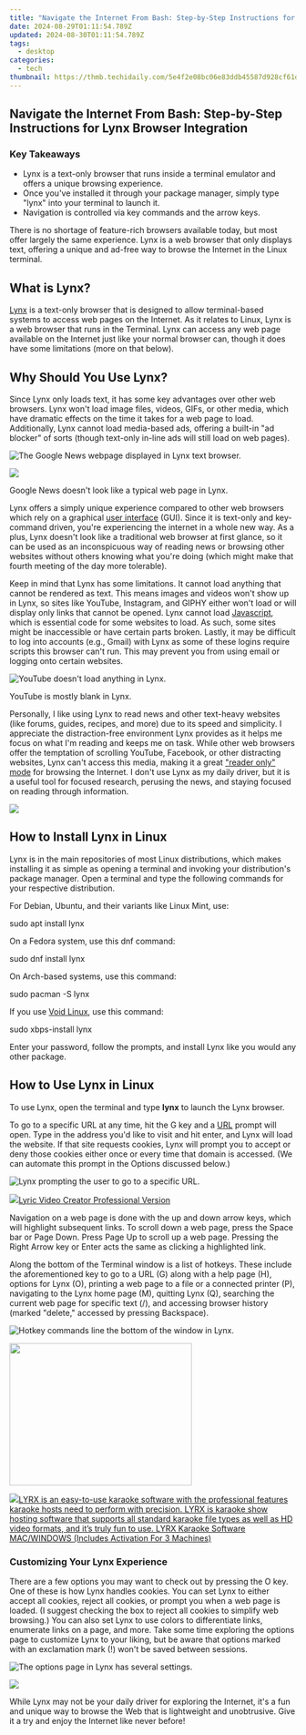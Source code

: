 ```yaml
---
title: "Navigate the Internet From Bash: Step-by-Step Instructions for Lynx Browser Integration"
date: 2024-08-29T01:11:54.789Z
updated: 2024-08-30T01:11:54.789Z
tags:
  - desktop
categories:
  - tech
thumbnail: https://thmb.techidaily.com/5e4f2e08bc06e83ddb45587d928cf61d9245bd50e484b6c6cc6059c7ac856aae.jpg
---
```


## Navigate the Internet From Bash: Step-by-Step Instructions for Lynx Browser Integration

### Key Takeaways

* Lynx is a text-only browser that runs inside a terminal emulator and offers a unique browsing experience.
* Once you've installed it through your package manager, simply type "lynx" into your terminal to launch it.
* Navigation is controlled via key commands and the arrow keys.

 There is no shortage of feature-rich browsers available today, but most offer largely the same experience. Lynx is a web browser that only displays text, offering a unique and ad-free way to browse the Internet in the Linux terminal.

##  What is Lynx?

[Lynx](https://lynx.invisible-island.net/) is a text-only browser that is designed to allow terminal-based systems to access web pages on the Internet. As it relates to Linux, Lynx is a web browser that runs in the Terminal. Lynx can access any web page available on the Internet just like your normal browser can, though it does have some limitations (more on that below).

##  Why Should You Use Lynx?

 Since Lynx only loads text, it has some key advantages over other web browsers. Lynx won't load image files, videos, GIFs, or other media, which have dramatic effects on the time it takes for a web page to load. Additionally, Lynx cannot load media-based ads, offering a built-in "ad blocker" of sorts (though text-only in-line ads will still load on web pages).

![The Google News webpage displayed in Lynx text browser.](https://static1.howtogeekimages.com/wordpress/wp-content/uploads/2024/02/lynx-google-news.png) 

<!-- affiliate ads begin -->
<a href="https://store.massmailsoftware.com/order/checkout.php?PRODS=2069351&QTY=1&AFFILIATE=108875&CART=1"><img src="https://secure.avangate.com/images/merchant/dc87c13749315c7217cdc4ac692e704c/banera_for_partners-24_%282%29.jpg" border="0"></a>
<!-- affiliate ads end -->
Google News doesn't look like a typical web page in Lynx.

 Lynx offers a simply unique experience compared to other web browsers which rely on a graphical [user interface](https://twitter-videos.techidaily.com/updated-2024-approved-from-novice-to-pro-conquering-twitter-streams/) (GUI). Since it is text-only and key-command driven, you're experiencing the internet in a whole new way. As a plus, Lynx doesn't look like a traditional web browser at first glance, so it can be used as an inconspicuous way of reading news or browsing other websites without others knowing what you're doing (which might make that fourth meeting of the day more tolerable).

 Keep in mind that Lynx has some limitations. It cannot load anything that cannot be rendered as text. This means images and videos won't show up in Lynx, so sites like YouTube, Instagram, and GIPHY either won't load or will display only links that cannot be opened. Lynx cannot load [Javascript](https://some-skills.techidaily.com/2024-approved-the-least-expensive-skyvault-service-for-big-files/), which is essential code for some websites to load. As such, some sites might be inaccessible or have certain parts broken. Lastly, it may be difficult to log into accounts (e.g., Gmail) with Lynx as some of these logins require scripts this browser can't run. This may prevent you from using email or logging onto certain websites.

![YouTube doesn't load anything in Lynx.](https://static1.howtogeekimages.com/wordpress/wp-content/uploads/2024/02/lynx-youtube-doesn-t-work.png) 

YouTube is mostly blank in Lynx.

 Personally, I like using Lynx to read news and other text-heavy websites (like forums, guides, recipes, and more) due to its speed and simplicity. I appreciate the distraction-free environment Lynx provides as it helps me focus on what I'm reading and keeps me on task. While other web browsers offer the temptation of scrolling YouTube, Facebook, or other distracting websites, Lynx can't access this media, making it a great ["reader only" mode](https://extra-guidance.techidaily.com/sharper-images-richer-minescapes-zoom-techniques-revealed-for-2024/) for browsing the Internet. I don't use Lynx as my daily driver, but it is a useful tool for focused research, perusing the news, and staying focused on reading through information.

<!-- affiliate ads begin -->
<a href="https://store.nero.com/order/checkout.php?PRODS=42296985&QTY=1&AFFILIATE=108875&CART=1"><img src="https://secure.avangate.com/images/merchant/9cea886b9f44a3c2df1163730ab64994/products/copy_nero_burning_rom_cart.png" border="0">
</a>
<!-- affiliate ads end -->
##  How to Install Lynx in Linux

 Lynx is in the main repositories of most Linux distributions, which makes installing it as simple as opening a terminal and invoking your distribution's package manager. Open a terminal and type the following commands for your respective distribution.

 For Debian, Ubuntu, and their variants like Linux Mint, use:

sudo apt install lynx

 On a Fedora system, use this dnf command:

sudo dnf install lynx

 On Arch-based systems, use this command:

sudo pacman -S lynx

 If you use [Void Linux](https://android-pokemon-go.techidaily.com/best-pokemons-for-pvp-matches-in-pokemon-go-for-oppo-a38-drfone-by-drfone-virtual-android/), use this command:

sudo xbps-install lynx

 Enter your password, follow the prompts, and install Lynx like you would any other package.

##  How to Use Lynx in Linux

 To use Lynx, open the terminal and type **lynx** to launch the Lynx browser.

 To go to a specific URL at any time, hit the G key and a [URL](https://extra-information.techidaily.com/boost-your-competitive-edge-with-custom-vocal-alteration-techniques-in-free-fire-gaming-no-charge/) prompt will open. Type in the address you'd like to visit and hit enter, and Lynx will load the website. If that site requests cookies, Lynx will prompt you to accept or deny those cookies either once or every time that domain is accessed. (We can automate this prompt in the Options discussed below.)

![Lynx prompting the user to go to a specific URL.](https://static1.howtogeekimages.com/wordpress/wp-content/uploads/2024/02/lynx-go-to-url.png) 

<!-- affiliate ads begin -->
<a href="https://secure.2checkout.com/order/checkout.php?PRODS=11224199&QTY=1&AFFILIATE=108875&CART=1"><img src="https://secure.avangate.com/images/merchant/e09fdffe648a30658a9657bbed7b2388/products/copy_boxshot_lyricvideo.png" border="0">Lyric Video Creator Professional Version</a>
<!-- affiliate ads end -->
 Navigation on a web page is done with the up and down arrow keys, which will highlight subsequent links. To scroll down a web page, press the Space bar or Page Down. Press Page Up to scroll up a web page. Pressing the Right Arrow key or Enter acts the same as clicking a highlighted link.

 Along the bottom of the Terminal window is a list of hotkeys. These include the aforementioned key to go to a URL (G) along with a help page (H), options for Lynx (O), printing a web page to a file or a connected printer (P), navigating to the Lynx home page (M), quitting Lynx (Q), searching the current web page for specific text (/), and accessing browser history (marked "delete," accessed by pressing Backspace).

![Hotkey commands line the bottom of the window in Lynx.](https://static1.howtogeekimages.com/wordpress/wp-content/uploads/2024/02/lynx-hotkey-options.png) 

<!-- affiliate ads begin -->
<a href="https://zonlipartnershipprogram.pxf.io/c/5597632/1821134/17882" target="_top" id="1821134"><img src="//a.impactradius-go.com/display-ad/17882-1821134" border="0" alt="" width="320" height="250"/></a><img height="0" width="0" src="https://imp.pxf.io/i/5597632/1821134/17882" style="position:absolute;visibility:hidden;" border="0" />
<!-- affiliate ads end -->
<!-- affiliate ads begin -->
<a href="https://shop.pcdj.com/order/checkout.php?PRODS=4698998&QTY=1&AFFILIATE=108875&CART=1"> <img src="https://secure.avangate.com/images/merchant/47f4b6321e9fd8e8f7326a6adc1a7c1e/products/MacBook_Pro_lyrx-withsinger-tv.png" border="0">LYRX is an easy-to-use karaoke software with the professional features karaoke hosts need to perform with precision. LYRX is karaoke show hosting software that supports all standard karaoke file types as well as HD video formats, and it’s truly fun to use. 
LYRX Karaoke Software MAC/WINDOWS (Includes Activation For 3 Machines)</a>
<!-- affiliate ads end -->
###  Customizing Your Lynx Experience

 There are a few options you may want to check out by pressing the O key. One of these is how Lynx handles cookies. You can set Lynx to either accept all cookies, reject all cookies, or prompt you when a web page is loaded. (I suggest checking the box to reject all cookies to simplify web browsing.) You can also set Lynx to use colors to differentiate links, enumerate links on a page, and more. Take some time exploring the options page to customize Lynx to your liking, but be aware that options marked with an exclamation mark (!) won't be saved between sessions.

![The options page in Lynx has several settings.](https://static1.howtogeekimages.com/wordpress/wp-content/uploads/2024/02/lynx-options.png) 

<!-- affiliate ads begin -->
<a href="https://secure.2checkout.com/order/checkout.php?PRODS=4728277&QTY=1&AFFILIATE=108875&CART=1"><img src="https://secure.avangate.com/images/merchant/f7f07e7dab09533bc71247a5b29a7373/products/1_iDeviceMessageBox.png" border="0"></a>
<!-- affiliate ads end -->
 While Lynx may not be your daily driver for exploring the Internet, it's a fun and unique way to browse the Web that is lightweight and unobtrusive. Give it a try and enjoy the Internet like never before!

<ins class="adsbygoogle"
     style="display:block"
     data-ad-format="autorelaxed"
     data-ad-client="ca-pub-7571918770474297"
     data-ad-slot="1223367746"></ins>



<ins class="adsbygoogle"
     style="display:block"
     data-ad-client="ca-pub-7571918770474297"
     data-ad-slot="8358498916"
     data-ad-format="auto"
     data-full-width-responsive="true"></ins>


